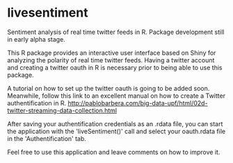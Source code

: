 # livesentiment

Sentiment analysis of real time twitter feeds in R.
Package development still in early alpha stage. 

This R package provides an interactive user interface based on Shiny for analyzing the polarity of real time twitter feeds.
Having a twitter account and creating a twitter oauth in R is necessary prior to being able to use this package.

A tutorial on how to set up the twitter oauth is going to be added soon.
Meanwhile, follow this link to an excellent manual on how to create a Twitter authentification in R.
http://pablobarbera.com/big-data-upf/html/02d-twitter-streaming-data-collection.html

After saving your authentification credentials as an .rdata file, you can start the application with the 'liveSentiment()' call and select your oauth.rdata file in the 'Authentification' tab.

Feel free to use this application and leave comments on how to improve it.
